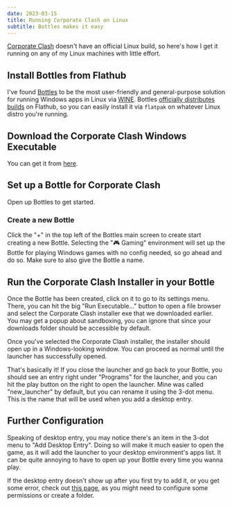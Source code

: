 ```yaml
---
date: 2023-03-15
title: Running Corporate Clash on Linux
subtitle: Bottles makes it easy
---
```


[Corporate Clash](https://corporateclash.net) doesn't have an official Linux build, so here's how I get it running on any of my Linux machines with little effort.

## Install Bottles from Flathub

I've found [Bottles](https://usebottles.com/) to be the most user-friendly and general-purpose solution for running Windows apps in Linux via [WINE](https://www.winehq.org/). Bottles [officially distributes builds](https://usebottles.com/download/#) on Flathub, so you can easily install it via `flatpak` on whatever Linux distro you're running.

## Download the Corporate Clash Windows Executable

You can get it from [here](https://corporateclash.net/play).

## Set up a Bottle for Corporate Clash

Open up Bottles to get started.

### Create a new Bottle

Click the "+" in the top left of the Bottles main screen to create start creating a new Bottle. Selecting the "🎮 Gaming" environment will set up the Bottle for playing Windows games with no config needed, so go ahead and do so. Make sure to also give the Bottle a name.

## Run the Corporate Clash Installer in your Bottle

Once the Bottle has been created, click on it to go to its settings menu. There, you can hit the big "Run Executable..." button to open a file browser and select the Corporate Clash installer exe that we downloaded earlier. You may get a popup about sandboxing, you can ignore that since your downloads folder should be accessible by default.

Once you've selected the Corporate Clash installer, the installer should open up in a Windows-looking window. You can proceed as normal until the launcher has successfully opened.

That's basically it! If you close the launcher and go back to your Bottle, you should see an entry right under "Programs" for the launcher, and you can hit the play button on the right to open the launcher. Mine was called "new_launcher" by default, but you can rename it using the 3-dot menu. This is the name that will be used when you add a desktop entry.

## Further Configuration

Speaking of desktop entry, you may notice there's an item in the 3-dot menu to "Add Desktop Entry". Doing so will make it much easier to open the game, as it will add the launcher to your desktop environment's apps list. It can be quite annoying to have to open up your Bottle every time you wanna play.

If the desktop entry doesn't show up after you first try to add it, or you get some error, check out [this page](https://docs.usebottles.com/bottles/programs#add-programs-to-your-desktop), as you might need to configure some permissions or create a folder.
